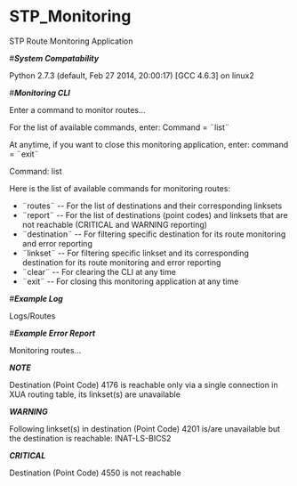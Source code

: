 # STP_Monitoring
STP Route Monitoring Application


#***System Compatability***

Python 2.7.3 (default, Feb 27 2014, 20:00:17) 
[GCC 4.6.3] on linux2


#***Monitoring CLI***

Enter a command to monitor routes...

For the list of available commands, enter: Command = ¨list¨

At anytime, if you want to close this monitoring application, enter: command = ¨exit¨


Command: list


Here is the list of available commands for monitoring routes:

* ¨routes¨      -- For the list of destinations and their corresponding linksets
* ¨report¨      -- For the list of destinations (point codes) and linksets that are not reachable (CRITICAL and WARNING reporting)
* ¨destination¨ -- For filtering specific destination for its route monitoring and error reporting
* ¨linkset¨     -- For filtering specific linkset and its corresponding destination for its route monitoring and error reporting
* ¨clear¨       -- For clearing the  CLI at any time
* ¨exit¨        -- For closing this monitoring application at any time



#***Example Log***

Logs/Routes


#***Example Error Report***

Monitoring routes...


***NOTE***

Destination (Point Code)  4176  is reachable only via a single connection in XUA routing table, its linkset(s) are unavailable


***WARNING***

Following linkset(s) in destination (Point Code)  4201  is/are unavailable but the destination is reachable: 
INAT-LS-BICS2


***CRITICAL***

Destination (Point Code)  4550  is not reachable
